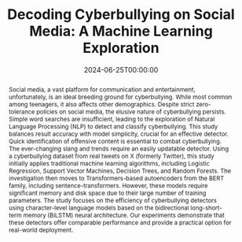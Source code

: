 ---
title: "Decoding Cyberbullying on Social Media: A Machine Learning Exploration"
date: 2024-06-25T00:00:00
authors: ["Aisha Saeid", "Diptesh Kanojia", "Ferrante Neri"]
publication_types: ["1"]
abstract: "Social media, a vast platform for communication and entertainment, unfortunately, is an ideal breeding ground for cyberbullying. While most common among teenagers, it also affects other demographics. Despite strict zero-tolerance policies on social media, the elusive nature of cyberbullying persists. Simple word searches are insufficient, leading to the exploration of Natural Language Processing (NLP) to detect and classify cyberbullying. This study balances result accuracy with model simplicity, crucial for an effective detector. Quick identification of offensive content is essential to combat cyberbullying. The ever-changing slang and trends require an easily updatable detector. Using a cyberbullying dataset from real tweets on X (formerly Twitter), this study initially applies traditional machine learning algorithms, including Logistic Regression, Support Vector Machines, Decision Trees, and Random Forests. The investigation then moves to Transformers-based autoencoders from the BERT family, including sentence-transformers. However, these models require significant memory and disk space due to their large number of training parameters. The study focuses on the efficiency of cyberbullying detectors using character-level language models based on the bidirectional long-short-term memory (BiLSTM) neural architecture. Our experiments demonstrate that these detectors offer comparable performance and provide a practical option for real-world deployment."
featured: false
publication: "*2024 IEEE Conference on Artificial Intelligence (CAI)*"
url_pdf: "https://ieeexplore.ieee.org/document/10605884"
tags: ["cyberbullying", "social media", "machine learning"]
---